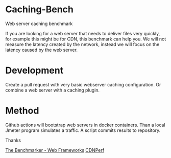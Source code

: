 # Caching-Bench
Web server caching benchmark

If you are looking for a web server that needs to deliver files very quickly, for example this might be for CDN, this benchmark can help you. We will not measure the latency created by the network, instead we will focus on the latency caused by the web server.

# Development

Create a pull request with very basic webserver caching configuration. Or combine a web server with a caching plugin.

# Method

Github actions will bootstrap web servers in docker containers. Than a local Jmeter program simulates a traffic. A script commits results to repository.

Thanks

[The Benchmarker - Web Frameworks](https://github.com/the-benchmarker/web-frameworks)
[CDNPerf](https://www.cdnperf.com)

